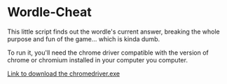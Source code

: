 # Wordle-Cheat
This little script finds out the wordle's current answer, breaking the whole purpose and fun of the game... which is kinda dumb.

To run it, you'll need the chrome driver compatible with the version of chrome or chromium installed in your computer you computer.

[Link to download the chromedriver.exe](https://chromedriver.chromium.org/downloads)
